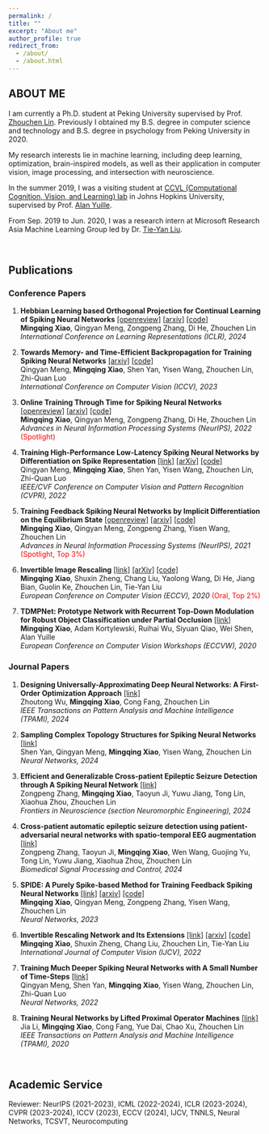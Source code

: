 ```yaml
---
permalink: /
title: ""
excerpt: "About me"
author_profile: true
redirect_from: 
  - /about/
  - /about.html
---
```




ABOUT ME
------
I am currently a Ph.D. student at Peking University supervised by Prof. [Zhouchen Lin](https://zhouchenlin.github.io/). Previously I obtained my B.S. degree in computer science and technology and B.S. degree in psychology from Peking University in 2020.

My research interests lie in machine learning, including deep learning, optimization, brain-inspired models, as well as their application in computer vision, image processing, and intersection with neuroscience.

In the summer 2019, I was a visiting student at [CCVL (Computational Cognition, Vision, and Learning) lab](https://ccvl.jhu.edu/) in Johns Hopkins University, supervised by Prof. [Alan Yuille](http://www.cs.jhu.edu/~ayuille/).

From Sep. 2019 to Jun. 2020, I was a research intern at Microsoft Research Asia Machine Learning Group led by Dr. [Tie-Yan Liu](https://www.microsoft.com/en-us/research/people/tyliu/).

&nbsp;
&nbsp;
&nbsp;
&nbsp;

Publications
------
### Conference Papers

1. **Hebbian Learning based Orthogonal Projection for Continual Learning of Spiking Neural Networks** [[openreview]](https://openreview.net/forum?id=MeB86edZ1P) [[arxiv]](https://arxiv.org/abs/2402.11984) [[code]](https://github.com/pkuxmq/HLOP-SNN)   
**Mingqing Xiao**, Qingyan Meng, Zongpeng Zhang, Di He, Zhouchen Lin   
*International Conference on Learning Representations (ICLR), 2024*   

2. **Towards Memory- and Time-Efficient Backpropagation for Training Spiking Neural Networks** [[arxiv]](https://arxiv.org/abs/2302.14311) [[code]](https://github.com/qymeng94/SLTT)    
Qingyan Meng, **Mingqing Xiao**, Shen Yan, Yisen Wang, Zhouchen Lin, Zhi-Quan Luo   
*International Conference on Computer Vision (ICCV), 2023*   

3. **Online Training Through Time for Spiking Neural Networks** [[openreview]](https://openreview.net/forum?id=Siv3nHYHheI) [[arxiv]](https://arxiv.org/abs/2210.04195) [[code]](https://github.com/pkuxmq/OTTT-SNN)   
**Mingqing Xiao**, Qingyan Meng, Zongpeng Zhang, Di He, Zhouchen Lin   
*Advances in Neural Information Processing Systems (NeurIPS), 2022* <font color=red>(Spotlight)</font>   

4. **Training High-Performance Low-Latency Spiking Neural Networks by Differentiation on Spike Representation** [[link]](https://openaccess.thecvf.com/content/CVPR2022/html/Meng_Training_High-Performance_Low-Latency_Spiking_Neural_Networks_by_Differentiation_on_Spike_CVPR_2022_paper.html) [[arXiv]](https://arxiv.org/abs/2205.00459) [[code]](https://github.com/qymeng94/DSR)   
Qingyan Meng, **Mingqing Xiao**, Shen Yan, Yisen Wang, Zhouchen Lin, Zhi-Quan Luo   
*IEEE/CVF Conference on Computer Vision and Pattern Recognition (CVPR), 2022*   

5. **Training Feedback Spiking Neural Networks by Implicit Differentiation on the Equilibrium State** [[openreview]](https://openreview.net/forum?id=f2Llmm_z5Sm) [[arxiv]](https://arxiv.org/abs/2109.14247) [[code]](https://github.com/pkuxmq/IDE-FSNN)   
**Mingqing Xiao**, Qingyan Meng, Zongpeng Zhang, Yisen Wang, Zhouchen Lin   
*Advances in Neural Information Processing Systems (NeurIPS), 2021* <font color=red>(Spotlight, Top 3%)</font>   

6. **Invertible Image Rescaling** [[link]](https://link.springer.com/chapter/10.1007/978-3-030-58452-8_8) [[arXiv]](https://arxiv.org/abs/2005.05650) [[code]](https://github.com/pkuxmq/Invertible-Image-Rescaling)   
**Mingqing Xiao**, Shuxin Zheng, Chang Liu, Yaolong Wang, Di He, Jiang Bian, Guolin Ke, Zhouchen Lin, Tie-Yan Liu   
*European Conference on Computer Vision (ECCV), 2020* <font color=red>(Oral, Top 2%)</font>

7. **TDMPNet: Prototype Network with Recurrent Top-Down Modulation for Robust Object Classification under Partial Occlusion** [[link]](https://openreview.net/forum?id=v_KSmk9B5kt)   
**Mingqing Xiao**, Adam Kortylewski, Ruihai Wu, Siyuan Qiao, Wei Shen, Alan Yuille   
*European Conference on Computer Vision Workshops (ECCVW), 2020*

### Journal Papers

1. **Designing Universally-Approximating Deep Neural Networks: A First-Order Optimization Approach** [[link]](https://ieeexplore.ieee.org/document/10477580)   
Zhoutong Wu, **Mingqing Xiao**, Cong Fang, Zhouchen Lin   
*IEEE Transactions on Pattern Analysis and Machine Intelligence (TPAMI), 2024*

2. **Sampling Complex Topology Structures for Spiking Neural Networks** [[link]](https://www.sciencedirect.com/science/article/pii/S0893608024000352)   
Shen Yan, Qingyan Meng, **Mingqing Xiao**, Yisen Wang, Zhouchen Lin   
*Neural Networks, 2024*   

3. **Efficient and Generalizable Cross-patient Epileptic Seizure Detection through A Spiking Neural Network** [[link]](https://www.frontiersin.org/journals/neuroscience/articles/10.3389/fnins.2023.1303564/full)   
Zongpeng Zhang, **Mingqing Xiao**, Taoyun Ji, Yuwu Jiang, Tong Lin, Xiaohua Zhou, Zhouchen Lin   
*Frontiers in Neuroscience (section Neuromorphic Engineering), 2024*   

4. **Cross-patient automatic epileptic seizure detection using patient-adversarial neural networks with spatio-temporal EEG augmentation** [[link]](https://www.sciencedirect.com/science/article/pii/S1746809423010972)   
Zongpeng Zhang, Taoyun Ji, **Mingqing Xiao**, Wen Wang, Guojing Yu, Tong Lin, Yuwu Jiang, Xiaohua Zhou, Zhouchen Lin   
*Biomedical Signal Processing and Control, 2024*   

5. **SPIDE: A Purely Spike-based Method for Training Feedback Spiking Neural Networks** [[link]](https://doi.org/10.1016/j.neunet.2023.01.026) [[arxiv]](https://arxiv.org/abs/2302.00232) [[code]](https://github.com/pkuxmq/SPIDE-FSNN)   
**Mingqing Xiao**, Qingyan Meng, Zongpeng Zhang, Yisen Wang, Zhouchen Lin   
*Neural Networks, 2023*

6. **Invertible Rescaling Network and Its Extensions** [[link]](https://link.springer.com/article/10.1007/s11263-022-01688-4) [[arxiv]](https://arxiv.org/abs/2210.04188) [[code]](https://github.com/pkuxmq/Invertible-Image-Rescaling)   
**Mingqing Xiao**, Shuxin Zheng, Chang Liu, Zhouchen Lin, Tie-Yan Liu   
*International Journal of Computer Vision (IJCV), 2022*

7. **Training Much Deeper Spiking Neural Networks with A Small Number of Time-Steps** [[link]](https://www.sciencedirect.com/science/article/pii/S0893608022002064)   
Qingyan Meng, Shen Yan, **Mingqing Xiao**, Yisen Wang, Zhouchen Lin, Zhi-Quan Luo   
*Neural Networks, 2022*

8. **Training Neural Networks by Lifted Proximal Operator Machines** [[link]](https://ieeexplore.ieee.org/document/9311864)   
Jia Li, **Mingqing Xiao**, Cong Fang, Yue Dai, Chao Xu, Zhouchen Lin   
*IEEE Transactions on Pattern Analysis and Machine Intelligence (TPAMI), 2020*


&nbsp;
&nbsp;
&nbsp;
&nbsp;

Academic Service
------

Reviewer: NeurIPS (2021-2023), ICML (2022-2024), ICLR (2023-2024), CVPR (2023-2024), ICCV (2023), ECCV (2024), IJCV, TNNLS, Neural Networks, TCSVT, Neurocomputing
